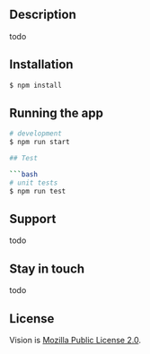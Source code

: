 ## Description

todo

## Installation

```bash
$ npm install
```

## Running the app

```bash
# development
$ npm run start

## Test

```bash
# unit tests
$ npm run test
```

## Support

todo

## Stay in touch

todo

## License

Vision is [Mozilla Public License 2.0](LICENSE).
